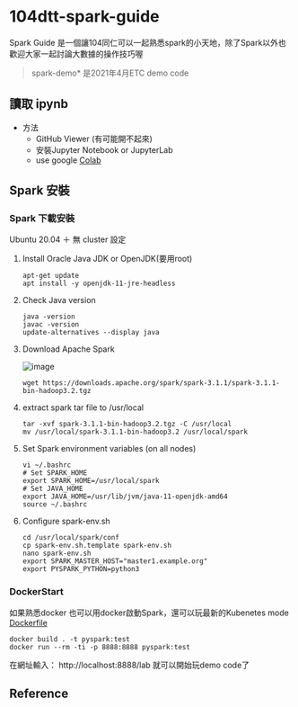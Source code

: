 # 104dtt-spark-guide

Spark Guide 是一個讓104同仁可以一起熟悉spark的小天地，除了Spark以外也歡迎大家一起討論大數據的操作技巧喔

>spark-demo* 是2021年4月ETC demo code

## 讀取 ipynb

- 方法
  - GitHub Viewer (有可能開不起來)
  - 安裝Jupyter Notebook or JupyterLab
  - use google [Colab](https://colab.research.google.com/)

## Spark 安裝

### Spark 下載安裝

Ubuntu 20.04 ＋
無 cluster 設定

1. Install Oracle Java JDK or OpenJDK(要用root)

    ```shell
    apt-get update
    apt install -y openjdk-11-jre-headless
    ```

2. Check Java version

    ```shell
    java -version
    javac -version
    update-alternatives --display java
    ```

3. Download Apache Spark

    ![image](https://github.com/104corp/104dtt-spark-guide/blob/master/img/download_apache_spark.png)

    ```shell
    wget https://downloads.apache.org/spark/spark-3.1.1/spark-3.1.1-bin-hadoop3.2.tgz
    ```

4. extract spark tar file to /usr/local

    ``` shell
    tar -xvf spark-3.1.1-bin-hadoop3.2.tgz -C /usr/local
    mv /usr/local/spark-3.1.1-bin-hadoop3.2 /usr/local/spark
    ```

5. Set Spark environment variables (on all nodes)

    ```shell
    vi ~/.bashrc
    # Set SPARK_HOME
    export SPARK_HOME=/usr/local/spark
    # Set JAVA_HOME
    export JAVA_HOME=/usr/lib/jvm/java-11-openjdk-amd64
    source ~/.bashrc
    ```

6. Configure spark-env.sh

    ```shell
    cd /usr/local/spark/conf
    cp spark-env.sh.template spark-env.sh
    nano spark-env.sh
    export SPARK_MASTER_HOST="master1.example.org"
    export PYSPARK_PYTHON=python3
    ```

### DockerStart

如果熟悉docker
也可以用docker啟動Spark，還可以玩最新的Kubenetes mode
[Dockerfile](https://github.com/104corp/104dtt-spark-guide/blob/master/Dockerfile)

``` shell
docker build . -t pyspark:test
docker run --rm -ti -p 8888:8888 pyspark:test
```

在網址輸入： http://localhost:8888/lab
就可以開始玩demo code了


## Reference
